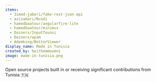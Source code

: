 ```yaml
---
items:
  - 3imed-jaberi/fake-rest-json-api
  - azizamari/Ncodi
  - hamedbaatour/angularfire-lite
  - hamedbaatour/minimus
  - Dainerx/InputTounsi
  - Dainerx/wpam
  - Ademking/BetterViewer
display_name: Made in Tunisia
created_by: heithemmoumni
image: made-in-tunisia.png
---
```

Open source projects built in or receiving significant contributions from Tunisia :tunisia:
